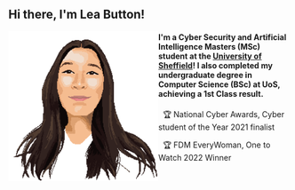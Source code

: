 <h2> Hi there, I'm Lea Button! </h2>

<img align="left" src="gif.gif" width="270">
<h4>I'm a Cyber Security and Artificial Intelligence Masters (MSc) student at the <a href="https://www.sheffield.ac.uk">University of Sheffield</a>! I also completed my undergraduate degree in Computer Science (BSc) at UoS, achieving a 1st Class result.</h4>

<!--
<p>&nbsp - I am confident in both Java and Python</p>
<p>&nbsp - I'm interested in Cyber Security, particularly AppSec</p>
<p>&nbsp - I also enjoy competing in CTFs </p>
<p>&nbsp - Fun fact! I made that gif of me </p>
-->
<p>&nbsp 🏆 National Cyber Awards, Cyber student of the Year 2021 finalist </p>
<p>&nbsp 🏆 FDM EveryWoman, One to Watch 2022 Winner </p>
